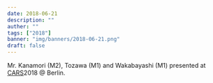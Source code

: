 ```yaml
---
date: 2018-06-21
description: ""
auther: ""
tags: ["2018"]
banner: "img/banners/2018-06-21.png"
draft: false
---
```

Mr. Kanamori (M2), Tozawa (M1) and Wakabayashi (M1) presented at [CARS](http://www.cars-int.org/)2018 @ Berlin.
